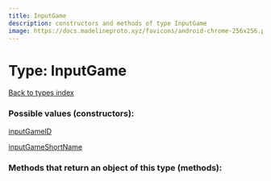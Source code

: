 ```yaml
---
title: InputGame
description: constructors and methods of type InputGame
image: https://docs.madelineproto.xyz/favicons/android-chrome-256x256.png
---
```

# Type: InputGame  
[Back to types index](index.md)



### Possible values (constructors):

[inputGameID](../constructors/inputGameID.md)  

[inputGameShortName](../constructors/inputGameShortName.md)  



### Methods that return an object of this type (methods):



